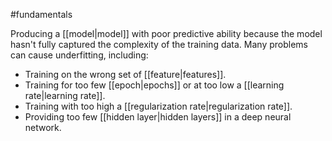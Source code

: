 #fundamentals

Producing a [[model|model]] with poor predictive ability because the model
hasn&#39;t fully captured the complexity of the training data. Many problems
can cause underfitting, including:

<ul>
<li>Training on the wrong set of [[feature|features]].</li>
<li>Training for too few [[epoch|epochs]] or at too low
a [[learning rate|learning rate]].</li>
<li>Training with too high a [[regularization rate|regularization rate]].</li>
<li>Providing too few [[hidden layer|hidden layers]] in a
deep neural network.</li>
</ul>

